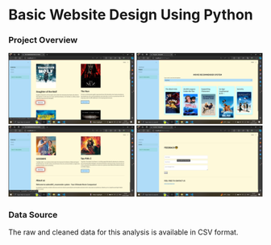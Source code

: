 <h1>Basic Website Design Using Python</h1>
 <h3>Project Overview</h3>
  <img align="justify" alt="coding" width="250" src="https://github.com/codewthR/Python_Web/blob/main/Demo/pic5.png">
   <img align="justify" alt="coding" width="250" src="https://github.com/codewthR/Python_Web/blob/main/Demo/pic3.png">
    <img align="justify" alt="coding" width="250" src="https://github.com/codewthR/Python_Web/blob/main/Demo/pic1.png">
     <img align="justify" alt="coding" width="250" src="https://github.com/codewthR/Python_Web/blob/main/Demo/pic2.png">
<h3> Data Source </h3>
<p1>
The raw and cleaned data for this analysis is available in CSV format.
</p1>
